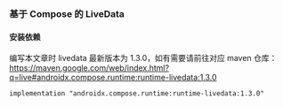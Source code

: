 ### 基于 Compose 的 LiveData

#### 安装依赖

编写本文章时 livedata 最新版本为 1.3.0，如有需要请前往对应 maven 仓库：https://maven.google.com/web/index.html?q=live#androidx.compose.runtime:runtime-livedata:1.3.0

`implementation "androidx.compose.runtime:runtime-livedata:1.3.0"`

<br>
